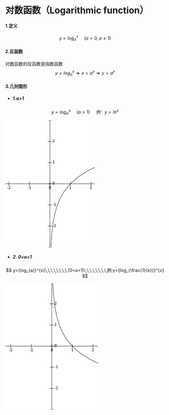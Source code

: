 # 对数函数（Logarithmic function）

####  1.定义
$$
y={log_{a}}^{x}\,\,\,\,\,\,\,\,(a>0,a\neq 1)
$$

#### 2.反函数

对数函数的反函数是指数函数
$$
y={log_{a}}^{x} \Rightarrow x=a^{y}\Rightarrow y=a^{x}
$$

#### 3.几何图形

* ##### 1.a>1
$$
y={log_{a}}^{x}\,\,\,\,\,\,\,\,(a>1)\,\,\,\,\,\,\,\,例:y=ln^{x}
$$

![a>1](./pic_logarithmic/lnx.png)

* ##### 2. 0<a<1
$$
y={log_{a}}^{x}\,\,\,\,\,\,\,\,(0<a<1)\,\,\,\,\,\,\,\,例:y={log_{\frac{1}{e}}}^{x}
$$

![0<a<1](./pic_logarithmic/aless1Log.png)

